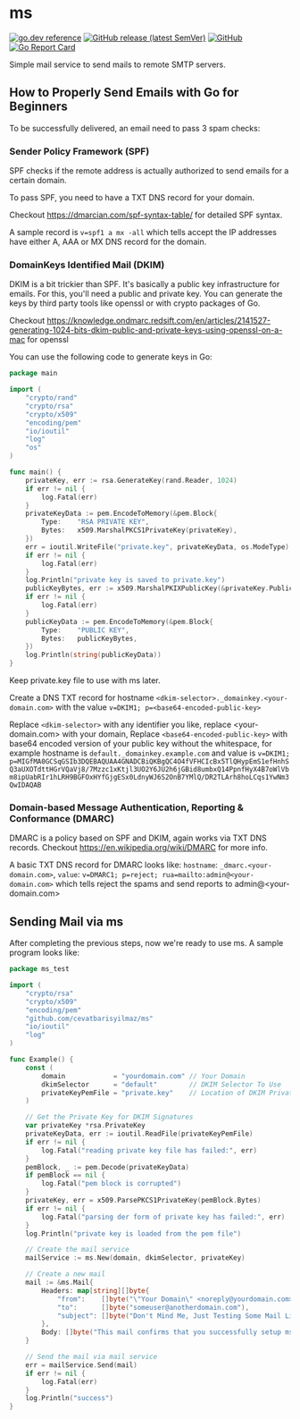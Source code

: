 # ms

[![go.dev reference](https://img.shields.io/badge/go.dev-reference-007d9c?logo=go&logoColor=white&style=flat-square)](https://pkg.go.dev/github.com/cevatbarisyilmaz/ms)
[![GitHub release (latest SemVer)](https://img.shields.io/github/v/release/cevatbarisyilmaz/ms?sort=semver&style=flat-square)](https://github.com/cevatbarisyilmaz/ms/releases)
[![GitHub](https://img.shields.io/github/license/cevatbarisyilmaz/ms?style=flat-square)](https://github.com/cevatbarisyilmaz/ms/blob/master/LICENSE)
[![Go Report Card](https://goreportcard.com/badge/github.com/cevatbarisyilmaz/ms?style=flat-square)](https://goreportcard.com/report/github.com/cevatbarisyilmaz/ms)

Simple mail service to send mails to remote SMTP servers.

## How to Properly Send Emails with Go for Beginners

To be successfully delivered, an email need to pass 3 spam checks:

### Sender Policy Framework (SPF)

SPF checks if the remote address is actually authorized to send emails for a certain domain.

To pass SPF, you need to have a TXT DNS record for your domain.

Checkout https://dmarcian.com/spf-syntax-table/ for detailed SPF syntax.

A sample record is `v=spf1 a mx -all` which tells accept the IP addresses have either A, AAA or MX DNS record for the domain.

### DomainKeys Identified Mail (DKIM)

DKIM is a bit trickier than SPF. It's basically a public key infrastructure for emails. For this, you'll need a public and private key.
You can generate the keys by third party tools like openssl or with crypto packages of Go.

Checkout https://knowledge.ondmarc.redsift.com/en/articles/2141527-generating-1024-bits-dkim-public-and-private-keys-using-openssl-on-a-mac
for openssl

You can use the following code to generate keys in Go:

```go
package main

import (
	"crypto/rand"
	"crypto/rsa"
	"crypto/x509"
	"encoding/pem"
	"io/ioutil"
	"log"
	"os"
)

func main() {
	privateKey, err := rsa.GenerateKey(rand.Reader, 1024)
	if err != nil {
		log.Fatal(err)
	}
	privateKeyData := pem.EncodeToMemory(&pem.Block{
		Type:    "RSA PRIVATE KEY",
		Bytes:   x509.MarshalPKCS1PrivateKey(privateKey),
	})
	err = ioutil.WriteFile("private.key", privateKeyData, os.ModeType)
	if err != nil {
		log.Fatal(err)
	}
	log.Println("private key is saved to private.key")
	publicKeyBytes, err := x509.MarshalPKIXPublicKey(&privateKey.PublicKey)
	if err != nil {
		log.Fatal(err)
	}
	publicKeyData := pem.EncodeToMemory(&pem.Block{
		Type:    "PUBLIC KEY",
		Bytes:   publicKeyBytes,
	})
	log.Println(string(publicKeyData))
}
```

Keep private.key file to use with ms later.

Create a DNS TXT record for hostname
`<dkim-selector>._domainkey.<your-domain.com>` with the value `v=DKIM1; p=<base64-encoded-public-key>`

Replace `<dkim-selector>` with any identifier you like, replace <your-domain.com> with your domain,
Replace `<base64-encoded-public-key>` with base64 encoded version of your public key without the whitespace, for example hostname is `default._domainkey.example.com` and value is
`v=DKIM1; p=MIGfMA0GCSqGSIb3DQEBAQUAA4GNADCBiQKBgQC4O4fVFHCIcBx5TlQHypEmS1efHnhSQ3aUXOTdttHGrVQaVj8/7Mzzc1xKtjl3UO2Y6JU2h6jGBid8umbxQ14PpnfHyX4B7oWlVbm8ipUabRIr1hLRH9BGFOxHYfGjgESx0LdnyWJ6S2OnB7YMlQ/DR2TLArh8hoLCqs1YwNm3QwIDAQAB`

### Domain-based Message Authentication, Reporting & Conformance (DMARC)

DMARC is a policy based on SPF and DKIM, again works via TXT DNS records. Checkout https://en.wikipedia.org/wiki/DMARC for more info.

A basic TXT DNS record for DMARC looks like:
`hostname`: `_dmarc.<your-domain.com>`, `value`: `v=DMARC1; p=reject; rua=mailto:admin@<your-domain.com>` which tells reject the spams
and send reports to admin@<your-domain.com>

## Sending Mail via ms

After completing the previous steps, now we're ready to use ms. A sample program looks like:

```go
package ms_test

import (
	"crypto/rsa"
	"crypto/x509"
	"encoding/pem"
	"github.com/cevatbarisyilmaz/ms"
	"io/ioutil"
	"log"
)

func Example() {
	const (
		domain            = "yourdomain.com" // Your Domain
		dkimSelector      = "default"        // DKIM Selector To Use
		privateKeyPemFile = "private.key"    // Location of DKIM Private Key File
	)

	// Get the Private Key for DKIM Signatures
	var privateKey *rsa.PrivateKey
	privateKeyData, err := ioutil.ReadFile(privateKeyPemFile)
	if err != nil {
		log.Fatal("reading private key file has failed:", err)
	}
	pemBlock, _ := pem.Decode(privateKeyData)
	if pemBlock == nil {
		log.Fatal("pem block is corrupted")
	}
	privateKey, err = x509.ParsePKCS1PrivateKey(pemBlock.Bytes)
	if err != nil {
		log.Fatal("parsing der form of private key has failed:", err)
	}
	log.Println("private key is loaded from the pem file")

	// Create the mail service
	mailService := ms.New(domain, dkimSelector, privateKey)

	// Create a new mail
	mail := &ms.Mail{
		Headers: map[string][]byte{
			"from":    []byte("\"Your Domain\" <noreply@yourdomain.com>"),
			"to":      []byte("someuser@anotherdomain.com"),
			"subject": []byte("Don't Mind Me, Just Testing Some Mail Library"),
		},
		Body: []byte("This mail confirms that you successfully setup ms!"),
	}

	// Send the mail via mail service
	err = mailService.Send(mail)
	if err != nil {
		log.Fatal(err)
	}
	log.Println("success")
}
```

